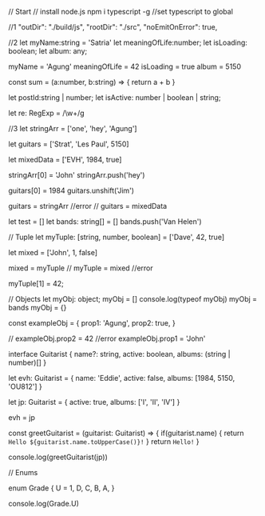 // Start //
install node.js
npm i typescript -g //set typescript to global

//1
"outDir": "./build/js",
"rootDir": "./src",
"noEmitOnError": true,

//2
let myName:string = 'Satria'
let meaningOfLife:number;
let isLoading: boolean;
let album: any;

myName = 'Agung'
meaningOfLife = 42
isLoading = true
album = 5150

const sum = (a:number, b:string) => {
    return a + b
}

let postId:string | number;
let isActive: number | boolean | string;

let re: RegExp = /\w+/g

//3
let stringArr = ['one', 'hey', 'Agung']

let guitars = ['Strat', 'Les Paul', 5150]

let mixedData = ['EVH', 1984, true]

stringArr[0] = 'John'
stringArr.push('hey')

guitars[0] = 1984
guitars.unshift('Jim')

guitars = stringArr
//error
// guitars = mixedData 

let test = []
let bands: string[] = []
bands.push('Van Helen')

// Tuple
let myTuple: [string, number, boolean] = ['Dave', 42, true]

let mixed = ['John', 1, false]

mixed = myTuple
// myTuple = mixed //error

myTuple[1] = 42;

// Objects
let myObj: object;
myObj = []
console.log(typeof myObj)
myObj = bands
myObj = {}

const exampleObj = {
    prop1: 'Agung',
    prop2: true,
}

// exampleObj.prop2 = 42 //error
exampleObj.prop1 = 'John'

interface Guitarist {
    name?: string,
    active: boolean,
    albums: (string | number)[]
}

let evh: Guitarist = {
    name: 'Eddie',
    active: false,
    albums: [1984, 5150, 'OU812']
}

let jp: Guitarist = {
    active: true,
    albums: ['I', 'II', 'IV']
}

evh = jp

const greetGuitarist = (guitarist: Guitarist) => {
    if(guitarist.name) {
        return `Hello ${guitarist.name.toUpperCase()}!`
    }
    return `Hello!`
}

console.log(greetGuitarist(jp))

// Enums

enum Grade {
    U = 1,
    D,
    C,
    B,
    A,
}

console.log(Grade.U)